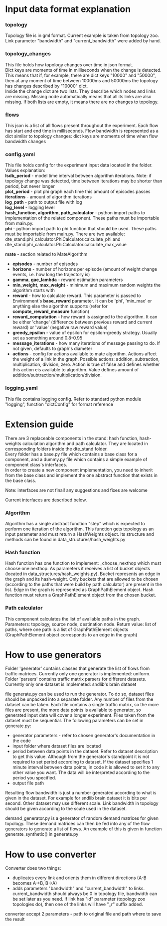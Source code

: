 # Input data format explanation

### topology

Topology file is in gml format. Current example is taken from topology zoo. Link parameter "bandwidth" and "current_bandwidth" were added by hand.

### topology_changes

This file holds how topology changes over time in json format.  
Dict keys are moments of time in milliseconds when the change is detected. This means that if, for example, there are dict keys "10000" and "50000", then at any moment of time between 10000ms and 50000ms the topology has changes described by "10000" dict.  
Inside the change dict are two lists. They describe which nodes and links are missing. Missing node automatically means that all its links are also missing. If both lists are empty, it means there are no changes to topology.

### flows

This json is a list of all flows present throughout the experiment. Each flow has start and end time in milliseconds. Flow bandwidth is represented as a dict similar to topology changes: dict keys are moments of time when flow bandwidth changes

### config.yaml

This file holds config for the experiment input data located in the folder. Values explanation:  
**lsdb_period** - model time interval between algorithm iterations. Note: if topology change was detected, time between iterations may be shorter than period, but never longer  
**plot_period** - plot phi graph each time this amount of episodes passes  
**iterations** - amount of algorithm iterations  
**log_path** - path to output file with log  
**log_level** - logging level  
**hash_function, algorithm, path_calculator** - python import paths to implementation of the related component. These paths must be importable from main.py.  
**phi** - python import path to phi function that should be used. These paths must be importable from main.py. There are two available: dte_stand.phi_calculator.PhiCalculator.calculate_phi and dte_stand.phi_calculator.PhiCalculator.calculate_max_value  

**mate** - section related to MateAlgorithm  
 - **episodes** - number of episodes
 - **horizons** - number of horizons per episode (amount of weight change events, i.e. how long the trajectory is)
 - **gamma**, **gae_lambda** - reward estimation parameters
 - **min_weight**, **max_weight** - minimum and maximum random weights the algorithm starts with
 - **reward** - how to calculate reward. This parameter is passed to Environment's **base_reward** parameter. It can be 'phi', 'min_max' or anything else the algorithm supports (refer for **compute_reward_measure** function)
 - **reward_computation** - how reward is assigned to the algorithm. It can be either 'change' (difference between previous reward and current reward) or 'value' (negative raw reward value)
 - **greedy_epsilon** - value of epsilon for epsilon-greedy strategy. Usually set as something around 0.8-0.95
 - **message_iterations** - how many iterations of message passing to do. If not given, defaults to graph's diameter
 - **actions** - config for actions available to mate algorithm. Actions affect the weight of a link in the graph. Possible actions: addition, subtraction, multiplication, division, zero. Action is true of false and defines whether this action eis available to algorithm. Value defines amount of addition/subtraction/multiplication/division.

### logging.yaml

This file contains logging config. Refer to standard python module "logging", function "dictConfig" for format reference

# Extension guide

There are 3 replaceable components in the stand: hash function, hash-weights calculation algorithm and path calculator. They are located in corresponding folders inside the dte_stand folder.    
Every folder has a base.py file which contains a base class for a component, and a dummy.py file which contains a simple example of component class's interfaces.  
In order to create a new component implementation, you need to inherit from the base class and implement the one abstract function that exists in the base class.

Note: interfaces are not final! any suggestions and fixes are welcome

Current interfaces are described below.

### Algorithm

Algorithm has a single abstract function "step" which is expected to perform one iteration of the algorithm. This function gets topology as an input parameter and must return a HashWeights object. Its structure and methods can be found in data_structures/hash_weights.py

### Hash function

Hash function has one function to implement: _choose_nexthop which must choose one nexthop. As parameters it receives a list of bucket objects (located in data_structures/hash_weights.py). Bucket represents an edge in the graph and its hash-weight. Only buckets that are allowed to be chosen (according to the paths that were build by path calculator) are present in the list. Edge in the graph is represented as GraphPathElement object. Hash function must return a GraphPathElement object from the chosen bucket.

### Path calculator

This component calculates the list of available paths in the graph. Parameters: topology, source node, destination node. Return value: list of paths, where one path is a list of GraphPathElement objects (GraphPathElement object corresponds to an edge in the graph)

# How to use generators

Folder 'generator' contains classes that generate the list of flows from traffic matrices. Currently only one generator is implemented: uniform.
Folder 'parsers' contains traffic matrix parsers for different datasets. Currently only one dataset is implemeted: sndlib's brain dataset

file generate.py can be used to run the generator. To do so, dataset files should be unpacked into a separate folder. Any number of files from the dataset can be taken. Each file contains a single traffic matrix, so the more files are present, the more data points is available to generator, so generated input data will cover a longer experiment. Files taken from the dataset must be sequential.
The following parameters can be set in generate.py:
 - generator parameters - refer to chosen generator's documentation in the code
 - input folder where dataset files are located
 - period between data points in the dataset. Refer to dataset description to get this value. Although from the generator's standpoint it is not required to set period according to dataset. If the dataset specifies 1 minute interval between data points, in code it is allowed to set it to any other value you want. The data will be interpreted according to the period you specified.
 - output file path

Resulting flow bandwidth is just a number generated according to what is given in the dataset. For example for sndlib brain dataset it is bits per second. Other dataset may use different scale. Link bandwidth in topology should be given according to the scale used in the dataset.

demand_generator.py is a generator of random demand matrices for given topology. These demand matrices can then be fed into any of the flow generators to generate a list of flows. An example of this is given in function generate_synthetic() in generate.py

# How to use converter

Converter does two things:
 - duplicates every link and orients them in different directions (A-B becomes A->B, B->A)
 - adds parameters "bandwidth" and "current_bandwidth" to links. current_bandwidth should always be 0 in topology file, bandwidth can be set later as you need. If link has "id" parameter (topology zoo topologies do), then one of the links will have "_r" suffix added.

converter accept 2 parameters - path to original file and path where to save the result